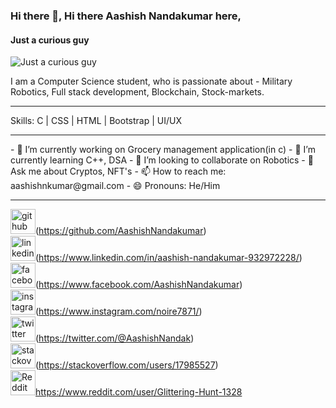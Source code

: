 ### Hi there 👋, Hi there Aashish Nandakumar here,
#### Just a curious guy
![Just a curious guy](https://cdn.vox-cdn.com/thumbor/kZDv012YLIWSameJ2Kfpr0Y-FBY=/0x0:2040x1360/1200x675/filters:focal(857x517:1183x843)/cdn.vox-cdn.com/uploads/chorus_image/image/61035591/GettyImages_974852790_sized.0.jpg)

I am a Computer Science student, who is passionate about - Military Robotics, Full stack development, Blockchain, Stock-markets. 
<hr>
Skills: C | CSS | HTML | Bootstrap | UI/UX
<hr>
- 🔭 I’m currently working on Grocery management application(in c) 
- 🌱 I’m currently learning C++, DSA 
- 👯 I’m looking to collaborate on Robotics 
- 💬 Ask me about Cryptos, NFT's 
- 📫 How to reach me: aashishnkumar@gmail.com 
- 😄 Pronouns: He/Him 
<hr>

<img src='https://github.githubassets.com/images/modules/logos_page/GitHub-Mark.png' alt='github'
    height='40'>(https://github.com/AashishNandakumar)
    <br>
<img src='https://i.pinimg.com/originals/ce/09/3c/ce093c7214ad357bb665cfd2f66a8b6b.png' alt='linkedin'
    height='40'>(https://www.linkedin.com/in/aashish-nandakumar-932972228/)
    <br>
<img src='https://1000logos.net/wp-content/uploads/2016/11/Facebook-logo.png' alt='facebook'
    height='40'>(https://www.facebook.com/AashishNandakumar)
    <br>
<img src='https://th.bing.com/th/id/OIP.JtmXSh_uyZBaTg1eXd-NtgHaHa?pid=ImgDet&rs=1' alt='instagram'
    height='40'>(https://www.instagram.com/noire7871/)
    <br>
<img src='https://www.1min30.com/logo/wp-content/uploads/2017/05/Twitter-logo.png' alt='twitter'
    height='40'>(https://twitter.com/@AashishNandak)
    <br>
<img src='https://logodix.com/logo/379409.png' alt='stackoverflow'
    height='40'>(https://stackoverflow.com/users/17985527)
    <br>
<img src='https://logodownload.org/wp-content/uploads/2018/02/reddit-logo-16.png' alt='Reddit'
    height='40'>https://www.reddit.com/user/Glittering-Hunt-1328
    <br>

